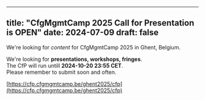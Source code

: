  ---
title: "CfgMgmtCamp 2025 Call for Presentation is OPEN"
date: 2024-07-09
draft: false
---

We're looking for _content_ for CfgMgmtCamp 2025 in Ghent, Belgium.

We're looking for __presentations, workshops, fringes__.  
The CfP will run untill __2024-10-20 23:55 CET__.  
Please remember to submit soon and often.  

[https://cfp.cfgmgmtcamp.be/ghent2025/cfp](https://cfp.cfgmgmtcamp.be/ghent2025/cfp)
